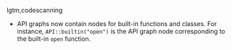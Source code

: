 lgtm,codescanning
* API graphs now contain nodes for built-in functions and classes. For instance, `API::builtin("open")` is the API graph node corresponding to the built-in `open` function.
